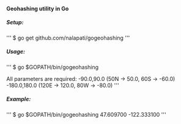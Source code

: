 #### Geohashing utility in Go
##### Setup:
'''
$ go get github.com/nalapati/gogeohashing
'''
##### Usage:
'''
$ go $GOPATH/bin/gogeohashing <latitude> <longitude>

All parameters are required:
<latitude> -90.0,90.0 (50N -> 50.0, 60S -> -60.0)
<longitude> -180.0,180.0 (120E -> 120.0, 80W -> -80.0)
'''
##### Example:
'''
$ go $GOPATH/bin/gogeohashing 47.609700 -122.333100
'''
